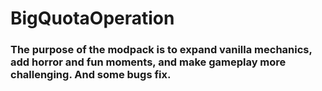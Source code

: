 # BigQuotaOperation
 ### The purpose of the modpack is to expand vanilla mechanics, add horror and fun moments, and make gameplay more challenging. And some bugs fix.